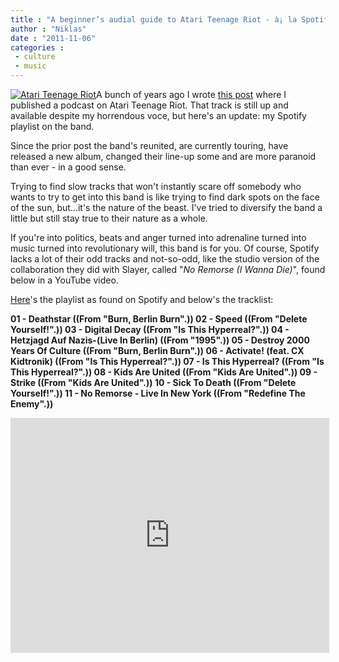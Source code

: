 ```yaml
---
title : "A beginner’s audial guide to Atari Teenage Riot - à¡ la Spotify"
author : "Niklas"
date : "2011-11-06"
categories : 
 - culture
 - music
---
```


[![Atari Teenage Riot](https://niklasblog.com/wp-content/Screen-Shot-2011-11-06-at-10.45.40-AM.png)](http://open.spotify.com/user/pivic/playlist/7ansrrHVA52WBwdKy5ZPeI)A bunch of years ago I wrote [this post](https://niklasblog.com/?p=580) where I published a podcast on Atari Teenage Riot. That track is still up and available despite my horrendous voce, but here's an update: my Spotify playlist on the band.

Since the prior post the band's reunited, are currently touring, have released a new album, changed their line-up some and are more paranoid than ever - in a good sense.

Trying to find slow tracks that won't instantly scare off somebody who wants to try to get into this band is like trying to find dark spots on the face of the sun, but...it's the nature of the beast. I've tried to diversify the band a little but still stay true to their nature as a whole.

If you're into politics, beats and anger turned into adrenaline turned into music turned into revolutionary will, this band is for you. Of course, Spotify lacks a lot of their odd tracks and not-so-odd, like the studio version of the collaboration they did with Slayer, called "_No Remorse (I Wanna Die)_", found below in a YouTube video.

[Here](http://open.spotify.com/user/pivic/playlist/7ansrrHVA52WBwdKy5ZPeI)'s the playlist as found on Spotify and below's the tracklist:

**01 - Deathstar ((From "Burn, Berlin Burn".)) 02 - Speed ((From "Delete Yourself!".)) 03 - Digital Decay ((From "Is This Hyperreal?".)) 04 - Hetzjagd Auf Nazis-(Live In Berlin) ((From "1995".)) 05 - Destroy 2000 Years Of Culture ((From "Burn, Berlin Burn".)) 06 - Activate! (feat. CX Kidtronik) ((From "Is This Hyperreal?".)) 07 - Is This Hyperreal? ((From "Is This Hyperreal?".)) 08 - Kids Are United ((From "Kids Are United".)) 09 - Strike ((From "Kids Are United".)) 10 - Sick To Death ((From "Delete Yourself!".)) 11 - No Remorse - Live In New York ((From "Redefine The Enemy".))**

<iframe width="510" height="376" src="http://www.youtube.com/embed/9AqnP6cb0vQ?rel=0" frameborder="0" allowfullscreen></iframe>
